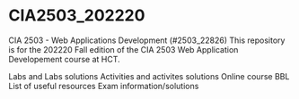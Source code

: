 # CIA2503_202220

CIA 2503 - Web Applications Development (#2503_22826)
This repository is for the 202220 Fall edition of the CIA 2503 Web Application Developement course at HCT.

Labs and Labs solutions
Activities and activites solutions
Online course BBL
List of useful resources
Exam information/solutions
